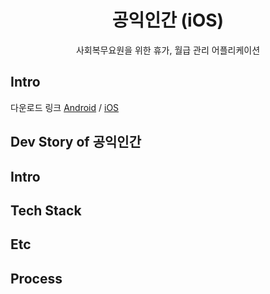 
<div align='center'>
  <h1>공익인간 (iOS)</h1>
  <p>사회복무요원을 위한 휴가, 월급 관리 어플리케이션</P>
</div>

## Intro
다운로드 링크 [Android](https://play.google.com/store/apps/details?id=com.project.realproject&hl=ko&gl=US)  /  [iOS](https://apps.apple.com/kr/app/공익인간/id1551639457)


## Dev Story of 공익인간



##  Intro


## Tech Stack

## Etc

## Process

